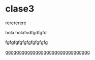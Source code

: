 # clase3
rerererere





hola holafvdfgdfgfd


fgfgfgfgfgfgfgfgfgfg


ggggggggggggggggggggggggggggggg

